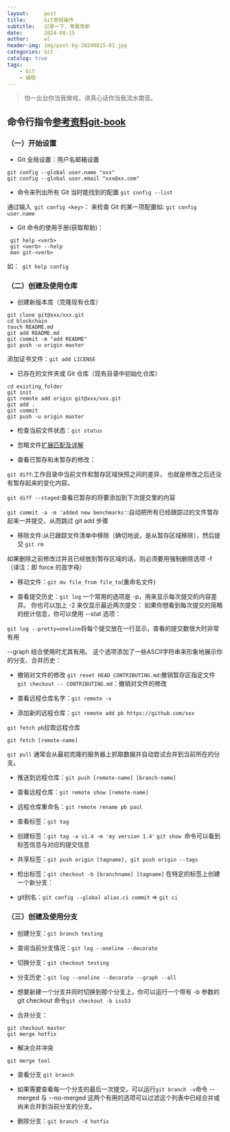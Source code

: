 ```yaml
---
layout:     post
title:      Git常规操作
subtitle:   记录一下，常看常新
date:       2024-08-15
author:     wl
header-img: img/post-bg-20240815-01.jpg
categories: Git
catalog: true
tags:
    - Git
    - 编程
---
```


> 怕一出台你当我做戏，讲真心话你当我流水南音。

## 命令行指令[参考资料git-book]

### （一）开始设置
- Git 全局设置：用户名邮箱设置
```
git config --global user.name "xxx"
git config --global user.email "xxx@xx.com"
```


- 命令来列出所有 Git 当时能找到的配置
`git config --list `

通过输入` git config <key>`： 来检查 Git 的某一项配置如: `git config user.name`

- Git 命令的使用手册(获取帮助)：
```
 git help <verb>
 git <verb> --help
 man git-<verb>
```

如：` git help config`

### （二）创建及使用仓库

- 创建新版本库（克隆现有仓库）
```
git clone git@xxx/xxx.git
cd blockchain
touch README.md
git add README.md
git commit -m "add README"
git push -u origin master
```

添加证书文件：`git add LICENSE`

- 已存在的文件夹或 Git 仓库（现有目录中初始化仓库）
```
cd existing_folder
git init
git remote add origin git@xxx/xxx.git
git add .
git commit
git push -u origin master
```

- 检查当前文件状态：`git status`

- 忽略文件[扩展匹配及详解]

- 查看已暂存和未暂存的修改：

`git diff`:工作目录中当前文件和暂存区域快照之间的差异， 也就是修改之后还没有暂存起来的变化内容。

`git diff --staged`:查看已暂存的将要添加到下次提交里的内容

`git commit -a -m 'added new benchmarks'`:自动把所有已经跟踪过的文件暂存起来一并提交，从而跳过 git add 步骤

- 移除文件:从已跟踪文件清单中移除（确切地说，是从暂存区域移除），然后提交
`git rm `

如果删除之前修改过并且已经放到暂存区域的话，则必须要用强制删除选项 -f（译注：即 force 的首字母）

- 移动文件：`git mv file_from file_to`(重命名文件)

- 查看提交历史：`git log`
一个常用的选项是 -p，用来显示每次提交的内容差异。 你也可以加上 -2 来仅显示最近两次提交：
如果你想看到每次提交的简略的统计信息，你可以使用 --stat 选项：

`git log --pretty=oneline`将每个提交放在一行显示，查看的提交数很大时非常有用

 --graph 结合使用时尤其有用。 这个选项添加了一些ASCII字符串来形象地展示你的分支、合并历史：


 - 撤销对文件的修改
`git reset HEAD CONTRIBUTING.md`:撤销暂存区指定文件
`git checkout -- CONTRIBUTING.md`：撤销对文件的修改

- 查看远程仓库名字：`git remote -v`

- 添加新的远程仓库：`git remote add pb https://github.com/xxx`

`git fetch pb`拉取远程仓库

`git fetch [remote-name]`

`git pull` 通常会从最初克隆的服务器上抓取数据并自动尝试合并到当前所在的分支。

- 推送到远程仓库：`git push [remote-name] [branch-name]`

- 查看远程仓库：`git remote show [remote-name]`

- 远程仓库重命名：`git remote rename pb paul`

- 查看标签：`git tag`

- 创建标签：`git tag -a v1.4 -m 'my version 1.4'`
`git show `命令可以看到标签信息与对应的提交信息

- 共享标签：`git push origin [tagname], git push origin --tags`

- 检出标签：`git checkout -b [branchname] [tagname]` 在特定的标签上创建一个新分支：

- git别名：`git config --global alias.ci commit` => `git ci`

### （三）创建及使用分支

- 创建分支：`git branch testing`

- 查询当前分支情况：`git log --oneline --decorate`

- 切换分支：`git checkout testing`

- 分支历史：`git log --oneline --decorate --graph --all `

- 想要新建一个分支并同时切换到那个分支上，你可以运行一个带有 -b 参数的 git checkout 命令`git checkout -b iss53`

- 合并分支：
 ```
 git checkout master
 git merge hotfix
 ```

 - 解决合并冲突
 ```
 git merge tool
 ```

 - 查看分支
 `git branch`

 - 如果需要查看每一个分支的最后一次提交，可以运行` git branch -v `命令
 --merged 与 --no-merged 这两个有用的选项可以过滤这个列表中已经合并或尚未合并到当前分支的分支。

 - 删除分支：`git branch -d hotfix`

[参考资料git-book]:https://git-scm.com/book/zh/v2
[扩展匹配及详解]:https://git-scm.com/book/zh/v2/Git-%E5%9F%BA%E7%A1%80-%E8%AE%B0%E5%BD%95%E6%AF%8F%E6%AC%A1%E6%9B%B4%E6%96%B0%E5%88%B0%E4%BB%93%E5%BA%93
